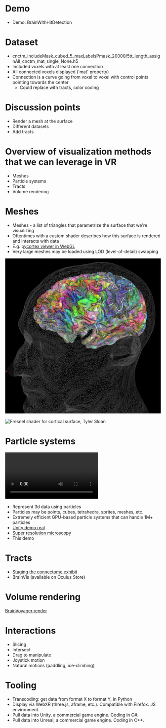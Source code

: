 # Demo

* Demo: BrainWithHitDetection

# Dataset

* cnctm_includeMask_cubed_5_maxLabelsPmask_20000/5tt_length_assignAll_cnctm_mat_single_None.h5
* Included voxels with at least one connection
* All connected voxels displayed ('mat' property)
* Connection is a curve going from voxel to voxel with control points pointing towards the center
  * Could replace with tracts, color coding

# Discussion points

* Render a mesh at the surface
* Different datasets
* Add tracts

# Overview of visualization methods that we can leverage in VR

* Meshes
* Particle systems
* Tracts
* Volume rendering

# Meshes

* Meshes - a list of triangles that parametrize the surface that we're visualizing
* Oftentimes with a custom shader describes how this surface is rendered and interacts with data
* E.g. [pycortex viewer in WebGL](https://gallantlab.org/huth2016/)
* Very large meshes may be loaded using LOD (level-of-detail) swapping

![Semantic space selectivity, Gallant lab](gallant-web-viewer.png)

![Fresnel shader for cortical surface, Tyler Sloan](fresnel.png)

# Particle systems

![Demo reel, particles.js](particles.mp4)

* Represent 3d data using particles
* Particles may be points, cubes, tetrahedra, sprites, meshes, etc.
* Extremely efficient GPU-based particle systems that can handle 1M+ particles
* [Unity demo real](https://www.youtube.com/watch?v=uUHRJ26gMGI)
* [Super resolution microscopy](https://twitter.com/i/status/1219632763168612355)
* This demo

# Tracts

* [Staging the connectome exhibit](https://www.youtube.com/watch?v=LtsBZlw5nQI)
* BrainVis (available on Oculus Store)

# Volume rendering

[BrainVoyager render](brainvoyager-render.png)

# Interactions

* Slicing
* Intersect
* Drag to manipulate
* Joystick motion
* Natural motions (paddling, ice-climbing)

# Tooling

* Transcoding: get data from format X to format Y, in Python
* Display via WebXR (three.js, aframe, etc.). Compatible with Firefox. JS environment.
* Pull data into Unity, a commercial game engine. Coding in C#.
* Pull data into Unreal, a commercial game engine. Coding in C++.
